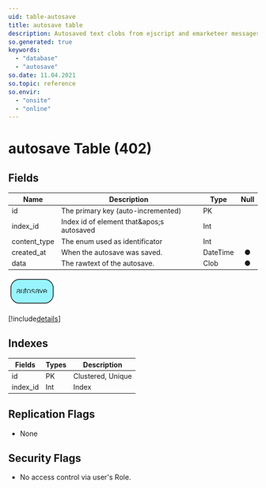 ```yaml
---
uid: table-autosave
title: autosave table
description: Autosaved text clobs from ejscript and emarketeer messages
so.generated: true
keywords:
  - "database"
  - "autosave"
so.date: 11.04.2021
so.topic: reference
so.envir:
  - "onsite"
  - "online"
---
```


# autosave Table (402)

## Fields

| Name | Description | Type | Null |
|------|-------------|------|:----:|
|id|The primary key (auto-incremented)|PK| |
|index\_id|Index id of element that&amp;apos;s autosaved|Int| |
|content\_type|The enum used as identificator|Int| |
|created\_at|When the autosave was saved.|DateTime|&#x25CF;|
|data|The rawtext of the autosave.|Clob|&#x25CF;|


![autosave table relationship diagram](./media/autosave.png)

[!include[details](./includes/autosave.md)]

## Indexes

| Fields | Types | Description |
|--------|-------|-------------|
|id |PK |Clustered, Unique |
|index\_id |Int |Index |

## Replication Flags

* None

## Security Flags

* No access control via user's Role.

